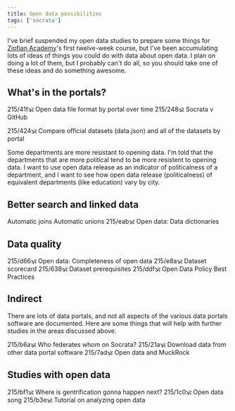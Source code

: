 ```yaml
---
title: Open data possibilities
tags: ['socrata']
---
```

I've brief suspended my open data studies to prepare
some things for [Zipfian Academy](http://zipfianacademy)'s
first twelve-week course, but I've been accumulating
lots of ideas of things you could do with data about
open data. I plan on doing a lot of them, but I
probably can't do all, so you should take one of these
ideas and do something awesome.

## What's in the portals?

215/41f:om: Open data file format by portal over time
215/248:om: Socrata v GitHub

215/424:om: Compare official datasets (data.json) and all of the datasets by portal

Some departments are more resistant to opening data. I'm told that the departments
that are more political tend to be more resistent to opening data. I want to use
open data release as an indicator of politicalness of a department, and I want to
see how open data release (politicalness) of equivalent departments (like education)
vary by city.

## Better search and linked data

Automatic joins
Automatic unions
215/eab:om: Open data: Data dictionaries


## Data quality

215/d66:om: Open data: Completeness of open data
215/e8a:om: Dataset scorecard
215/638:om: Dataset prerequisites
215/ddf:om: Open Data Policy Best Practices

## Indirect
There are lots of data portals, and not all
aspects of the various data portals software
are documented. Here are some things that will
help with further studies in the areas discussed
above.

215/b6a:om: Who federates whom on Socrata?
215/21a:om: Download data from other data portal software
215/7ad:om: Open data and MuckRock

## Studies with open data

215/bf1:om: Where is gentrification gonna happen next?
215/1c0:om: Open data song
215/b3e:om: Tutorial on analyzing open data
